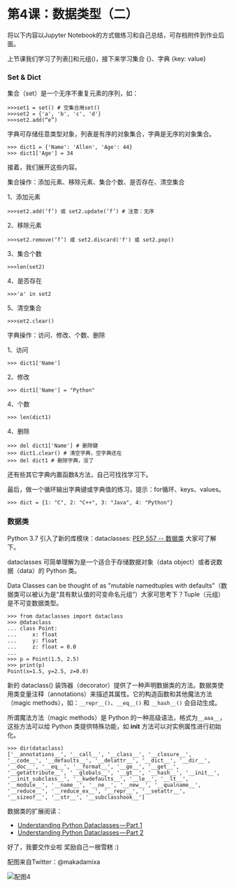 # 第4课：数据类型（二）

将以下内容以Jupyter Notebook的方式做练习和自己总结，可存档附件到作业后面。 

上节课我们学习了列表[]和元组()，接下来学习集合 {}、字典 {key: value}

### Set & Dict
集合（set）是一个无序不重复元素的序列，如：
```
>>>set1 = set() # 空集合用set() 
>>>set2 = {'a', 'b', 'c', 'd'} 
>>>set2.add(“e”)
```

字典可存储任意类型对象，列表是有序的对象集合，字典是无序的对象集合。
```
>>> dict1 = {'Name': 'Allen', 'Age': 44}
>>> dict1['Age'] = 34
```

接着，我们展开这些内容。

集合操作：添加元素、移除元素、集合个数、是否存在、清空集合

1、添加元素
```
>>>set2.add(‘f’) 或 set2.update(‘f’) # 注意：无序
```

2、移除元素
```
>>>set2.remove(‘f’) 或 set2.discard('f') 或 set2.pop()
```

3、集合个数
```
>>>len(set2)
```

4、是否存在
```
>>>'a' in set2
```

5、清空集合
```
>>>set2.clear()
```

字典操作：访问、修改、个数、删除

1、访问
```
>>> dict1['Name']
```

2、修改
```
>>> dict1['Name'] = "Python"
```

4、个数
```
>>> len(dict1)
```

4、删除
```
>>> del dict1['Name'] # 删除键
>>> dict1.clear() # 清空字典，空字典还在
>>> del dict1 # 删除字典，没了
```

还有些其它字典内置函数&方法，自己可找找学习下。

最后，做一个循环输出字典键或字典值的练习，提示：for循环、keys、values。

```
>>> dict = {1: "C", 2: "C++", 3: "Java", 4: "Python"}
```

### 数据类
Python 3.7 引入了新的库模块：dataclasses: [PEP 557 -- 数据类](https://docs.python.org/zh-cn/3/whatsnew/3.7.html#whatsnew37-pep557) 大家可了解下。

dataclasses 可简单理解为是一个适合于存储数据对象（data object）或者说数据（data）的 Python 类。

Data Classes can be thought of as "mutable namedtuples with defaults"（数据类可以被认为是“具有默认值的可变命名元组”）大家可思考下？Tuple（元组）是不可变数据类型。

```
>>> from dataclasses import dataclass
>>> @dataclass
... class Point:
...     x: float
...     y: float
...     z: float = 0.0
... 
>>> p = Point(1.5, 2.5)
>>> print(p)
Point(x=1.5, y=2.5, z=0.0)
```

新的 dataclass() 装饰器（decorator）提供了一种声明数据类的方法。数据类使用类变量注释（annotations）来描述其属性。它的构造函数和其他魔法方法（magic methods），如：`__repr__()`、`__eq__()` 和 `__hash__()` 会自动生成。

所谓魔法方法（magic methods）是 Python 的一种高级语法，格式为`__aaa__`，这些方法可以给 Python 类提供特殊功能，如 __init__ 方法可以对实例属性进行初始化。

```
>>> dir(dataclass)
['__annotations__', '__call__', '__class__', '__closure__', '__code__', '__defaults__', '__delattr__', '__dict__', '__dir__', '__doc__', '__eq__', '__format__', '__ge__', '__get__', '__getattribute__', '__globals__', '__gt__', '__hash__', '__init__', '__init_subclass__', '__kwdefaults__', '__le__', '__lt__', '__module__', '__name__', '__ne__', '__new__', '__qualname__', '__reduce__', '__reduce_ex__', '__repr__', '__setattr__', '__sizeof__', '__str__', '__subclasshook__']
```

数据类的扩展阅读：
* [Understanding Python Dataclasses — Part 1](https://medium.com/mindorks/understanding-python-dataclasses-part-1-c3ccd4355c34)
* [Understanding Python Dataclasses — Part 2](https://medium.com/mindorks/understanding-python-dataclasses-part-2-660ecc11c9b8)

好了，我要交作业啦  奖励自己一根雪糕 :)

配图来自Twitter：@makadamixa

![配图4](https://wiki.huihoo.com/images/thumb/9/9a/Devopsgirls04.jpg/1255px-Devopsgirls04.jpg)